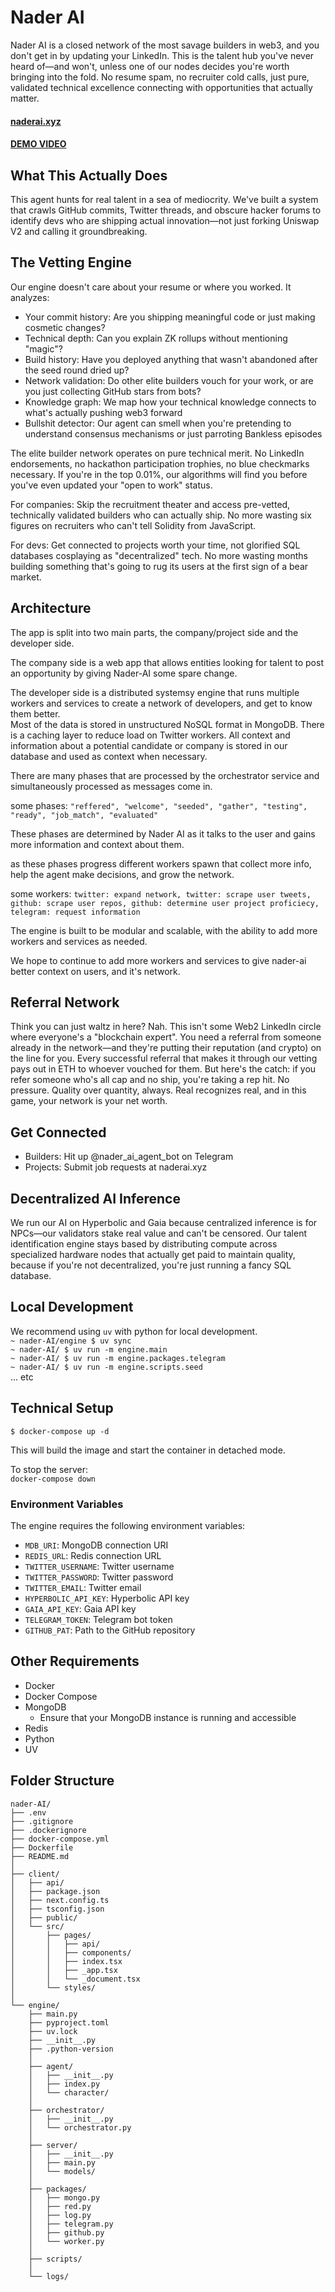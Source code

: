 # Nader AI

Nader AI is a closed network of the most savage builders in web3, and you don't get in by updating your LinkedIn. This is the talent hub you've never heard of—and won't, unless one of our nodes decides you're worth bringing into the fold. No resume spam, no recruiter cold calls, just pure, validated technical excellence connecting with opportunities that actually matter.

#### [naderai.xyz](https://naderai.xyz)

#### [DEMO VIDEO](https://www.loom.com/share/89a06f61d3cc4cffa0bfe517a6abfc87?sid=2e40f199-fc00-4107-bfd5-02c0cfc990af)


## What This Actually Does

This agent hunts for real talent in a sea of mediocrity. We've built a system that crawls GitHub commits, Twitter threads, and obscure hacker forums to identify devs who are shipping actual innovation—not just forking Uniswap V2 and calling it groundbreaking.

## The Vetting Engine

Our engine doesn't care about your resume or where you worked. It analyzes:

- Your commit history: Are you shipping meaningful code or just making cosmetic changes?
- Technical depth: Can you explain ZK rollups without mentioning "magic"?
- Build history: Have you deployed anything that wasn't abandoned after the seed round dried up?
- Network validation: Do other elite builders vouch for your work, or are you just collecting GitHub stars from bots?
- Knowledge graph: We map how your technical knowledge connects to what's actually pushing web3 forward
- Bullshit detector: Our agent can smell when you're pretending to understand consensus mechanisms or just parroting Bankless episodes

The elite builder network operates on pure technical merit. No LinkedIn endorsements, no hackathon participation trophies, no blue checkmarks necessary. If you're in the top 0.01%, our algorithms will find you before you've even updated your "open to work" status.

For companies: Skip the recruitment theater and access pre-vetted, technically validated builders who can actually ship. No more wasting six figures on recruiters who can't tell Solidity from JavaScript.

For devs: Get connected to projects worth your time, not glorified SQL databases cosplaying as "decentralized" tech. No more wasting months building something that's going to rug its users at the first sign of a bear market.

## Architecture
The app is split into two main parts, the company/project side and the developer side.  

The company side is a web app that allows entities looking for talent to post an opportunity by giving Nader-AI some spare change.

The developer side is a distributed systemsy engine that runs multiple workers and services to create a network of developers, and get to know them better.  
Most of the data is stored in unstructured NoSQL format in MongoDB. There is a caching layer to reduce load on Twitter workers. All context and information about a potential candidate or company is stored in our database and used as context when necessary. 

There are many phases that are processed by the orchestrator service and simultaneously processed as messages come in.

some phases: `"reffered", "welcome", "seeded", "gather", "testing", "ready", "job_match", "evaluated"`

These phases are determined by Nader AI as it talks to the user and gains more information and context about them.

as these phases progress different workers spawn that collect more info, help the agent make decisions, and grow the network.  

some workers: `twitter: expand network, twitter: scrape user tweets, github: scrape user repos, github: determine user project proficiecy, telegram: request information`

The engine is built to be modular and scalable, with the ability to add more workers and services as needed. 

We hope to continue to add more workers and services to give nader-ai better context on users, and it's network.


## Referral Network 

Think you can just waltz in here? Nah. This isn't some Web2 LinkedIn circle where everyone's a "blockchain expert". You need a referral from someone already in the network—and they're putting their reputation (and crypto) on the line for you. Every successful referral that makes it through our vetting pays out in ETH to whoever vouched for them. But here's the catch: if you refer someone who's all cap and no ship, you're taking a rep hit. No pressure. Quality over quantity, always. Real recognizes real, and in this game, your network is your net worth.

## Get Connected

- Builders: Hit up @nader_ai_agent_bot on Telegram
- Projects: Submit job requests at naderai.xyz

## Decentralized AI Inference

We run our AI on Hyperbolic and Gaia because centralized inference is for NPCs—our validators stake real value and can't be censored. Our talent identification engine stays based by distributing compute across specialized hardware nodes that actually get paid to maintain quality, because if you're not decentralized, you're just running a fancy SQL database.

## Local Development
We recommend using `uv` with python for local development.  
`~ nader-AI/engine $ uv sync`  
`~ nader-AI/ $ uv run -m engine.main`  
`~ nader-AI/ $ uv run -m engine.packages.telegram`  
`~ nader-AI/ $ uv run -m engine.scripts.seed`  
... etc

## Technical Setup

`$ docker-compose up -d`

This will build the image and start the container in detached mode.

To stop the server:  
`docker-compose down`


### Environment Variables

The engine requires the following environment variables:

- `MDB_URI`: MongoDB connection URI
- `REDIS_URL`: Redis connection URL
- `TWITTER_USERNAME`: Twitter username
- `TWITTER_PASSWORD`: Twitter password
- `TWITTER_EMAIL`: Twitter email
- `HYPERBOLIC_API_KEY`: Hyperbolic API key
- `GAIA_API_KEY`: Gaia API key
- `TELEGRAM_TOKEN`: Telegram bot token
- `GITHUB_PAT`: Path to the GitHub repository

## Other Requirements

- Docker
- Docker Compose
- MongoDB
    - Ensure that your MongoDB instance is running and accessible
- Redis
- Python
- UV

## Folder Structure

```
nader-AI/
├── .env
├── .gitignore
├── .dockerignore
├── docker-compose.yml
├── Dockerfile
├── README.md
│
├── client/
│   ├── api/
│   ├── package.json
│   ├── next.config.ts
│   ├── tsconfig.json
│   ├── public/
│   └── src/
│       ├── pages/
│       │   ├── api/
│       │   ├── components/
│       │   ├── index.tsx
│       │   ├── _app.tsx
│       │   └── _document.tsx
│       └── styles/
│
└── engine/
    ├── main.py
    ├── pyproject.toml
    ├── uv.lock
    ├── __init__.py
    ├── .python-version
    │
    ├── agent/
    │   ├── __init__.py
    │   ├── index.py
    │   └── character/
    │
    ├── orchestrator/
    │   ├── __init__.py
    │   └── orchestrator.py
    │
    ├── server/
    │   ├── __init__.py
    │   ├── main.py
    │   └── models/
    │
    ├── packages/
    │   ├── mongo.py
    │   ├── red.py
    │   ├── log.py
    │   ├── telegram.py
    │   ├── github.py
    │   └── worker.py
    │
    ├── scripts/
    │
    └── logs/
```
